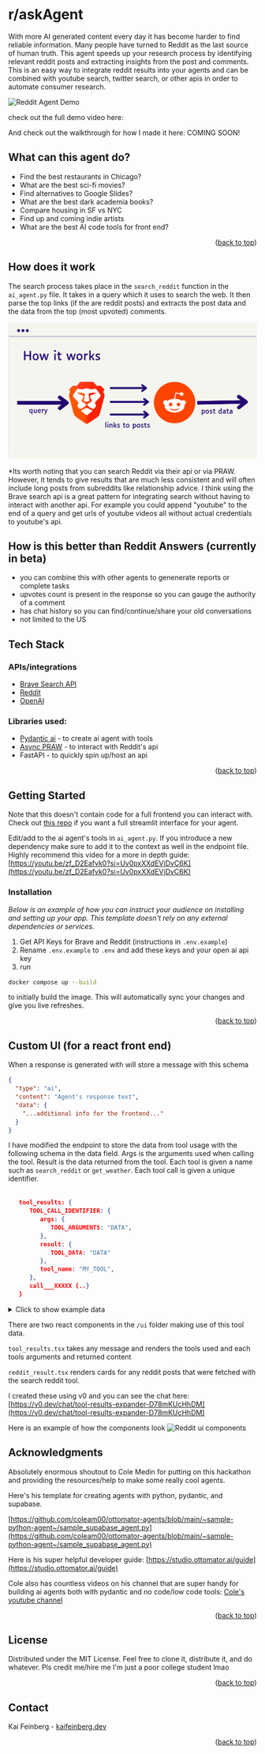 <!-- Improved compatibility of back to top link: See: https://github.com/othneildrew/Best-README-Template/pull/73 -->
<a id="readme-top"></a>

# r/askAgent
<!-- ABOUT THE PROJECT -->
With more AI generated content every day it has become harder to find reliable information. Many people have turned to Reddit as the last source of human truth. This agent speeds up your research process by identifying relevant reddit posts and extracting insights from the post and comments. This is an easy way to integrate reddit results into your agents and can be combined with youtube search, twitter search, or other apis in order to automate consumer research.

![Reddit Agent Demo](public/reddit_agent_demo.gif)

check out the full demo video here: [](link)

And check out the walkthrough for how I made it here: COMING SOON!

## What can this agent do?

* Find the best restaurants in Chicago?
* What are the best sci-fi movies?
* Find alternatives to Google Slides?
* What are the best dark academia books?
* Compare housing in SF vs NYC
* Find up and coming indie artists
* What are the best AI code tools for front end?

<p align="right">(<a href="#readme-top">back to top</a>)</p>


## How does it work

The search process takes place in the `search_reddit` function in the `ai_agent.py` file. It takes in a query which it uses to search the web. It then parse the top links (if the are reddit posts) and extracts the post data and the data from the top (most upvoted) comments.

![How it works](public/how_it_works.png)


*Its worth noting that you can search Reddit via their api or via PRAW. However, it tends to give results that are much less consistent and will often include long posts from subreddits like relationship advice. I think using the Brave search api is a great pattern for integrating search without having to interact with another api. For example you could append "youtube" to the end of a query and get urls of youtube videos all without actual credentials to youtube's api.


## How is this better than Reddit Answers (currently in beta)

* you can combine this with other agents to genenerate reports or complete tasks
* upvotes count is present in the response so you can gauge the authority of a comment
* has chat history so you can find/continue/share your old conversations
* not limited to the US


## Tech Stack

### APIs/integrations
* [Brave Search API](https://brave.com/search/api/)
* [Reddit](https://www.reddit.com/dev/api/) 
* [OpenAI](https://platform.openai.com/docs/overview)

### Libraries used:

* [Pydantic ai](https://github.com/pydantic/pydantic-ai) - to create ai agent with tools
* [Async PRAW](https://asyncpraw.readthedocs.io/en/stable/index.html) - to interact with Reddit's api
* FastAPI - to quickly spin up/host an api


<p align="right">(<a href="#readme-top">back to top</a>)</p>



<!-- GETTING STARTED -->
## Getting Started

Note that this doesn't contain code for a full frontend you can interact with. Check out [this repo](https://github.com/kai-feinberg/reddit-agent) if you want a full streamlit interface for your agent.

Edit/add to the ai agent's tools in `ai_agent.py`. If you introduce a new dependency make sure to add it to the context as well in the endpoint file. Highly recommend this video for a more in depth guide: [https://youtu.be/zf_D2Eafvk0?si=Uv0pxXXdEVjDvC6K](https://youtu.be/zf_D2Eafvk0?si=Uv0pxXXdEVjDvC6K)


### Installation

_Below is an example of how you can instruct your audience on installing and setting up your app. This template doesn't rely on any external dependencies or services._

1. Get API Keys for Brave and Reddit (instructions in `.env.example`)
2. Rename `.env.example` to `.env` and add these keys and your open ai api key
3. run 
```sh
docker compose up --build
```
to initially build the image. This will automatically sync your changes and give you live refreshes.

<p align="right">(<a href="#readme-top">back to top</a>)</p>

## Custom UI (for a react front end)
When a response is generated with will store a message with this schema

```json
{
  "type": "ai",
  "content": "Agent's response text",
  "data": {
    "...additional info for the frontend..."
  }
}
```

I have modified the endpoint to store the data from tool usage with the following schema in the data field. Args is the arguments used when calling the tool.
Result is the data returned from the tool. Each tool is given a name such as `search_reddit` or `get_weather`. Each tool call is given a unique identifier.

```json

   tool_results: {
      TOOL_CALL_IDENTIFIER: {
         args: {
            TOOL_ARGUMENTS: "DATA",
         },
         result: {
            TOOL_DATA: "DATA"
         },
         tool_name: "MY_TOOL",
      },
      call___XXXXX {..}
   }
```

<!-- Start of Selection -->
<details>
  <summary>Click to show example data</summary>

  ```json
  tool_results: {
      call_0tNO9fe3yKtsWQnM5jq406xr: {
        args: {
          query: "minecraft",
        },
        result: {
          subreddits: ["Minecraft", "MinecraftMemes", "MinecraftBuddies", "Minecraftbuilds", "teenagers"],
        },
        tool_name: "find_subreddits",
      },
      call_1xYZ9ab3cDtsWQnM5jq406yz: {
        args: {
          city: "New York",
          date: "2023-05-15",
        },
        result: {
          temperature: 72,
          conditions: "Partly cloudy",
          humidity: 65,
        },
        tool_name: "get_weather",
      },
  }
  ```
</details>


There are two react components in the `/ui` folder making use of this tool data.

`tool_results.tsx` takes any message and renders the tools used and each tools arguments and returned content

`reddit_result.tsx` renders cards for any reddit posts that were fetched with the search reddit tool.

I created these using v0 and you can see the chat here: [https://v0.dev/chat/tool-results-expander-D78mKUcHhDM](https://v0.dev/chat/tool-results-expander-D78mKUcHhDM)

Here is an example of how the components look
![Reddit ui components](public/reddit_ui_components.gif)


<!-- ACKNOWLEDGMENTS -->
## Acknowledgments

Absolutely enormous shoutout to Cole Medin for putting on this hackathon and providing the resources/help to make some really cool agents.

Here's his template for creating agents with python, pydantic, and supabase.

[https://github.com/coleam00/ottomator-agents/blob/main/~sample-python-agent~/sample_supabase_agent.py](https://github.com/coleam00/ottomator-agents/blob/main/~sample-python-agent~/sample_supabase_agent.py)

Here is his super helpful developer guide:
[https://studio.ottomator.ai/guide](https://studio.ottomator.ai/guide)

Cole also has countless videos on his channel that are super handy for building ai agents both with pydantic and no code/low code tools:
[Cole's youtube channel](https://www.youtube.com/@ColeMedin)

<p align="right">(<a href="#readme-top">back to top</a>)</p>


<!-- LICENSE -->
## License

Distributed under the MIT License. Feel free to clone it, distribute it, and do whatever. Pls credit me/hire me I'm just a poor college student lmao

<p align="right">(<a href="#readme-top">back to top</a>)</p>



<!-- CONTACT -->
## Contact

Kai Feinberg - [kaifeinberg.dev](https://www.kaifeinberg.dev/)


<p align="right">(<a href="#readme-top">back to top</a>)</p>




